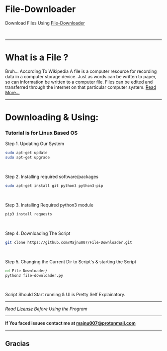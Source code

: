 # File-Downloader
Download Files Using [File-Downloader](file-downloader.py)

[<img src="https://img.shields.io/badge/Written%20in-Python%203-yellow?style=for-the-badge" alt="">](https://www.python.org) [<img src="https://img.shields.io/badge/By-Majnu007-blue?style=for-the-badge" alt="">](https://github.com/Majnu007)

---
# What is a File ?
Bruh... According To Wikipedia A file is a computer resource for recording data in a computer storage device. Just as words can be written to paper, so can information be written to a computer file. Files can be edited and transferred through the internet on that particular computer system.  [Read More...](https://en.wikipedia.org/wiki/Computer_file)

---

# Downloading & Using:
### Tutorial is for Linux Based OS

Step 1. Updating Our System
```bash
sudo apt-get update
sudo apt-get upgrade
```
<br />

Step 2. Installing required software/packages
```bash
sudo apt-get install git python3 python3-pip
```
<br />

Step 3. Installing Required python3 module
```bash
pip3 install requests
```
<br />

Step 4. Downloading The Script
```bash
git clone https://github.com/Majnu007/File-Downloader.git
```
<br />

Step 5. Changing the Current Dir to Script's & starting the Script
```bash
cd File-Downloader/
python3 file-downloader.py
```
<br />

Script Should Start running & UI is Pretty Self Explainatory.

---

*Read [License](LICENSE) Before Using the Program*

---

**If You faced issues contact me at [majnu007@protonmail.com](mailto:majnu007@protonmail.com)**

---

## Gracias
